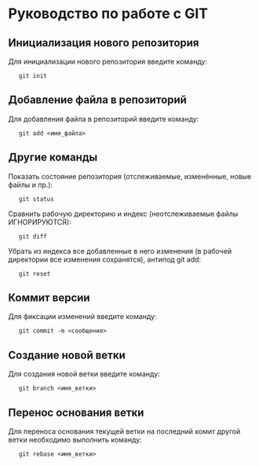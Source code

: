 # Руководство по работе с GIT

## Инициализация нового репозитория

Для инициализации нового репозитория введите команду:
```
   git init
```

## Добавление файла в репозиторий

Для добавления файла в репозиторий введите команду:
```
   git add <имя_файла>
```

## Другие команды

Показать состояние репозитория (отслеживаемые, изменённые, новые файлы и пр.):
```
   git status
```

Сравнить рабочую директорию и индекс (неотслеживаемые файлы ИГНОРИРУЮТСЯ):
```
   git diff
```

Убрать из индекса все добавленные в него изменения (в рабочей директории все изменения сохранятся), антипод git add:
```
   git reset
```

## Коммит версии

Для фиксации изменений введите команду:
```
   git commit -m <сообщение>
```
## Создание новой ветки

Для создания новой ветки введите команду:
```
   git branch <имя_ветки>
```

## Перенос основания ветки

Для переноса основания текущей ветки на последний комит другой ветки необходимо выполнить команду:
```
   git rebase <имя_ветки>
```